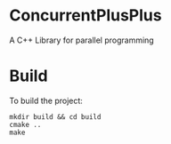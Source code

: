 # ConcurrentPlusPlus
A C++ Library for parallel programming

# Build
To build the project:
```
mkdir build && cd build
cmake ..
make
```
